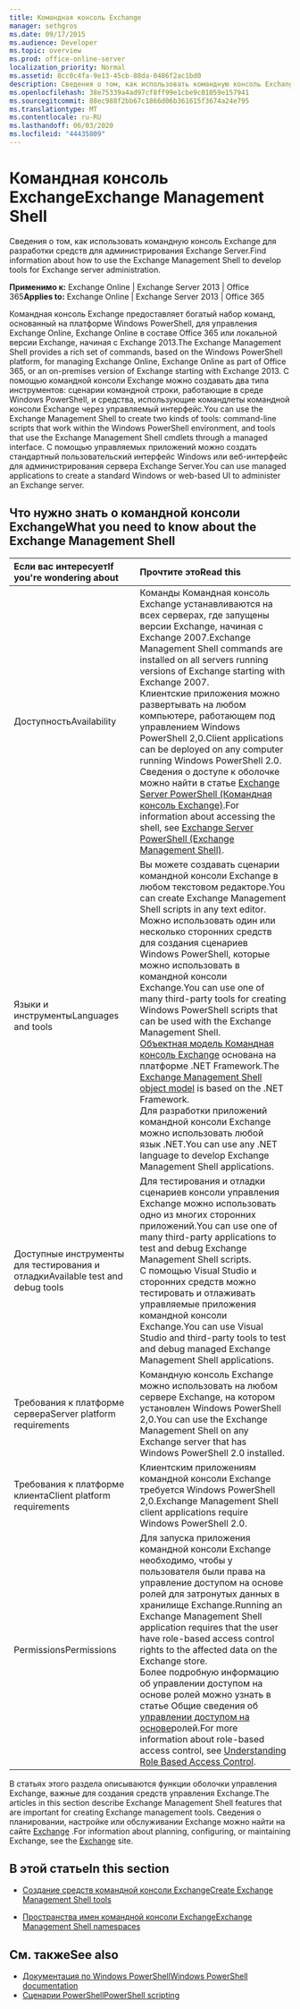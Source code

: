 ```yaml
---
title: Командная консоль Exchange
manager: sethgros
ms.date: 09/17/2015
ms.audience: Developer
ms.topic: overview
ms.prod: office-online-server
localization_priority: Normal
ms.assetid: 8cc0c4fa-9e13-45cb-88da-0486f2ac1bd0
description: Сведения о том, как использовать командную консоль Exchange для разработки средств для администрирования Exchange Server.
ms.openlocfilehash: 38e75339a4ad97cf8ff99e1cbe9c01059e157941
ms.sourcegitcommit: 88ec988f2bb67c1866d06b361615f3674a24e795
ms.translationtype: MT
ms.contentlocale: ru-RU
ms.lasthandoff: 06/03/2020
ms.locfileid: "44435809"
---
```

# <a name="exchange-management-shell"></a><span data-ttu-id="5d2cc-103">Командная консоль Exchange</span><span class="sxs-lookup"><span data-stu-id="5d2cc-103">Exchange Management Shell</span></span>

<span data-ttu-id="5d2cc-104">Сведения о том, как использовать командную консоль Exchange для разработки средств для администрирования Exchange Server.</span><span class="sxs-lookup"><span data-stu-id="5d2cc-104">Find information about how to use the Exchange Management Shell to develop tools for Exchange server administration.</span></span>
  
<span data-ttu-id="5d2cc-105">**Применимо к:** Exchange Online | Exchange Server 2013 | Office 365</span><span class="sxs-lookup"><span data-stu-id="5d2cc-105">**Applies to:** Exchange Online | Exchange Server 2013 | Office 365</span></span>
  
<span data-ttu-id="5d2cc-106">Командная консоль Exchange предоставляет богатый набор команд, основанный на платформе Windows PowerShell, для управления Exchange Online, Exchange Online в составе Office 365 или локальной версии Exchange, начиная с Exchange 2013.</span><span class="sxs-lookup"><span data-stu-id="5d2cc-106">The Exchange Management Shell provides a rich set of commands, based on the Windows PowerShell platform, for managing Exchange Online, Exchange Online as part of Office 365, or an on-premises version of Exchange starting with Exchange 2013.</span></span> <span data-ttu-id="5d2cc-107">С помощью командной консоли Exchange можно создавать два типа инструментов: сценарии командной строки, работающие в среде Windows PowerShell, и средства, использующие командлеты командной консоли Exchange через управляемый интерфейс.</span><span class="sxs-lookup"><span data-stu-id="5d2cc-107">You can use the Exchange Management Shell to create two kinds of tools: command-line scripts that work within the Windows PowerShell environment, and tools that use the Exchange Management Shell cmdlets through a managed interface.</span></span> <span data-ttu-id="5d2cc-108">С помощью управляемых приложений можно создать стандартный пользовательский интерфейс Windows или веб-интерфейс для администрирования сервера Exchange Server.</span><span class="sxs-lookup"><span data-stu-id="5d2cc-108">You can use managed applications to create a standard Windows or web-based UI to administer an Exchange server.</span></span> 
  
## <a name="what-you-need-to-know-about-the-exchange-management-shell"></a><span data-ttu-id="5d2cc-109">Что нужно знать о командной консоли Exchange</span><span class="sxs-lookup"><span data-stu-id="5d2cc-109">What you need to know about the Exchange Management Shell</span></span>

|<span data-ttu-id="5d2cc-110">Если вас интересует</span><span class="sxs-lookup"><span data-stu-id="5d2cc-110">If you're wondering about</span></span>|<span data-ttu-id="5d2cc-111">Прочтите это</span><span class="sxs-lookup"><span data-stu-id="5d2cc-111">Read this</span></span>|
|:-----|:-----|
|<span data-ttu-id="5d2cc-112">Доступность</span><span class="sxs-lookup"><span data-stu-id="5d2cc-112">Availability</span></span>  <br/> |<span data-ttu-id="5d2cc-113">Команды Командная консоль Exchange устанавливаются на всех серверах, где запущены версии Exchange, начиная с Exchange 2007.</span><span class="sxs-lookup"><span data-stu-id="5d2cc-113">Exchange Management Shell commands are installed on all servers running versions of Exchange starting with Exchange 2007.</span></span><br/><span data-ttu-id="5d2cc-114">Клиентские приложения можно развертывать на любом компьютере, работающем под управлением Windows PowerShell 2,0.</span><span class="sxs-lookup"><span data-stu-id="5d2cc-114">Client applications can be deployed on any computer running Windows PowerShell 2.0.</span></span><br/> <span data-ttu-id="5d2cc-115">Сведения о доступе к оболочке можно найти в статье [Exchange Server PowerShell (Командная консоль Exchange)](https://docs.microsoft.com/powershell/exchange/exchange-server/exchange-management-shell?view=exchange-ps).</span><span class="sxs-lookup"><span data-stu-id="5d2cc-115">For information about accessing the shell, see [Exchange Server PowerShell (Exchange Management Shell)](https://docs.microsoft.com/powershell/exchange/exchange-server/exchange-management-shell?view=exchange-ps).</span></span>  <br/> |
|<span data-ttu-id="5d2cc-116">Языки и инструменты</span><span class="sxs-lookup"><span data-stu-id="5d2cc-116">Languages and tools</span></span>  <br/> |<span data-ttu-id="5d2cc-117">Вы можете создавать сценарии командной консоли Exchange в любом текстовом редакторе.</span><span class="sxs-lookup"><span data-stu-id="5d2cc-117">You can create Exchange Management Shell scripts in any text editor.</span></span><br/><span data-ttu-id="5d2cc-118">Можно использовать один или несколько сторонних средств для создания сценариев Windows PowerShell, которые можно использовать в командной консоли Exchange.</span><span class="sxs-lookup"><span data-stu-id="5d2cc-118">You can use one of many third-party tools for creating Windows PowerShell scripts that can be used with the Exchange Management Shell.</span></span>  <br/> <span data-ttu-id="5d2cc-119">[Объектная модель Командная консоль Exchange](exchange-management-shell-namespaces.md) основана на платформе .NET Framework.</span><span class="sxs-lookup"><span data-stu-id="5d2cc-119">The [Exchange Management Shell object model](exchange-management-shell-namespaces.md) is based on the .NET Framework.</span></span><br/><span data-ttu-id="5d2cc-120">Для разработки приложений командной консоли Exchange можно использовать любой язык .NET.</span><span class="sxs-lookup"><span data-stu-id="5d2cc-120">You can use any .NET language to develop Exchange Management Shell applications.</span></span>  <br/> |
|<span data-ttu-id="5d2cc-121">Доступные инструменты для тестирования и отладки</span><span class="sxs-lookup"><span data-stu-id="5d2cc-121">Available test and debug tools</span></span>  <br/> |<span data-ttu-id="5d2cc-122">Для тестирования и отладки сценариев консоли управления Exchange можно использовать одно из многих сторонних приложений.</span><span class="sxs-lookup"><span data-stu-id="5d2cc-122">You can use one of many third-party applications to test and debug Exchange Management Shell scripts.</span></span>  <br/> <span data-ttu-id="5d2cc-123">С помощью Visual Studio и сторонних средств можно тестировать и отлаживать управляемые приложения командной консоли Exchange.</span><span class="sxs-lookup"><span data-stu-id="5d2cc-123">You can use Visual Studio and third-party tools to test and debug managed Exchange Management Shell applications.</span></span>  <br/> |
|<span data-ttu-id="5d2cc-124">Требования к платформе сервера</span><span class="sxs-lookup"><span data-stu-id="5d2cc-124">Server platform requirements</span></span>  <br/> |<span data-ttu-id="5d2cc-125">Командную консоль Exchange можно использовать на любом сервере Exchange, на котором установлен Windows PowerShell 2,0.</span><span class="sxs-lookup"><span data-stu-id="5d2cc-125">You can use the Exchange Management Shell on any Exchange server that has Windows PowerShell 2.0 installed.</span></span>  <br/> |
|<span data-ttu-id="5d2cc-126">Требования к платформе клиента</span><span class="sxs-lookup"><span data-stu-id="5d2cc-126">Client platform requirements</span></span>  <br/> |<span data-ttu-id="5d2cc-127">Клиентским приложениям командной консоли Exchange требуется Windows PowerShell 2,0.</span><span class="sxs-lookup"><span data-stu-id="5d2cc-127">Exchange Management Shell client applications require Windows PowerShell 2.0.</span></span>  <br/> |
|<span data-ttu-id="5d2cc-128">Permissions</span><span class="sxs-lookup"><span data-stu-id="5d2cc-128">Permissions</span></span>  <br/> |<span data-ttu-id="5d2cc-129">Для запуска приложения командной консоли Exchange необходимо, чтобы у пользователя были права на управление доступом на основе ролей для затронутых данных в хранилище Exchange.</span><span class="sxs-lookup"><span data-stu-id="5d2cc-129">Running an Exchange Management Shell application requires that the user have role-based access control rights to the affected data on the Exchange store.</span></span><br/><span data-ttu-id="5d2cc-130">Более подробную информацию об управлении доступом на основе ролей можно узнать в статье Общие сведения об [управлении доступом на основе](https://technet.microsoft.com/library/dd298183.aspx)ролей.</span><span class="sxs-lookup"><span data-stu-id="5d2cc-130">For more information about role-based access control, see [Understanding Role Based Access Control](https://technet.microsoft.com/library/dd298183.aspx).</span></span>  <br/> |
   
<span data-ttu-id="5d2cc-131">В статьях этого раздела описываются функции оболочки управления Exchange, важные для создания средств управления Exchange.</span><span class="sxs-lookup"><span data-stu-id="5d2cc-131">The articles in this section describe Exchange Management Shell features that are important for creating Exchange management tools.</span></span> <span data-ttu-id="5d2cc-132">Сведения о планировании, настройке или обслуживании Exchange можно найти на сайте [Exchange](https://docs.microsoft.com/exchange/) .</span><span class="sxs-lookup"><span data-stu-id="5d2cc-132">For information about planning, configuring, or maintaining Exchange, see the [Exchange](https://docs.microsoft.com/exchange/) site.</span></span>
  
## <a name="in-this-section"></a><span data-ttu-id="5d2cc-133">В этой статье</span><span class="sxs-lookup"><span data-stu-id="5d2cc-133">In this section</span></span>

- [<span data-ttu-id="5d2cc-134">Создание средств командной консоли Exchange</span><span class="sxs-lookup"><span data-stu-id="5d2cc-134">Create Exchange Management Shell tools</span></span>](create-exchange-management-shell-tools.md)
    
- [<span data-ttu-id="5d2cc-135">Пространства имен командной консоли Exchange</span><span class="sxs-lookup"><span data-stu-id="5d2cc-135">Exchange Management Shell namespaces</span></span>](exchange-management-shell-namespaces.md)
    
## <a name="see-also"></a><span data-ttu-id="5d2cc-136">См. также</span><span class="sxs-lookup"><span data-stu-id="5d2cc-136">See also</span></span>
  
- [<span data-ttu-id="5d2cc-137">Документация по Windows PowerShell</span><span class="sxs-lookup"><span data-stu-id="5d2cc-137">Windows PowerShell documentation</span></span>](https://docs.microsoft.com/powershell/scripting/getting-started/getting-started-with-windows-powershell?view=powershell-6)
- [<span data-ttu-id="5d2cc-138">Сценарии PowerShell</span><span class="sxs-lookup"><span data-stu-id="5d2cc-138">PowerShell scripting</span></span>](https://docs.microsoft.com/powershell/scripting/powershell-scripting?view=powershell-6)
    

